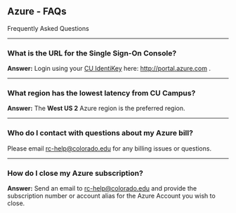 ## Azure - FAQs

Frequently Asked Questions

---

### What is the URL for the Single Sign-On Console?
**Answer:**
Login using your <a href="https://oit.colorado.edu/services/identity-access-management/identikey" target="_blank">CU IdentiKey</a> here: <a href="http://bit.ly/OIT-AWS" target="_blank">http://portal.azure.com </a>.

---


### What region has the lowest latency from CU Campus?
**Answer:**
The **West US 2** Azure region is the preferred region.

---

### Who do I contact with questions about my Azure bill?
Please email [rc-help@colorado.edu](mailto:rc-help@colorado.edu) for any billing issues or questions.

---

### How do I close my Azure subscription?
**Answer:**
Send an email to [rc-help@colorado.edu](mailto:rc-help@colorado.edu) and provide the subscription number or account alias for the Azure Account you wish to close.
